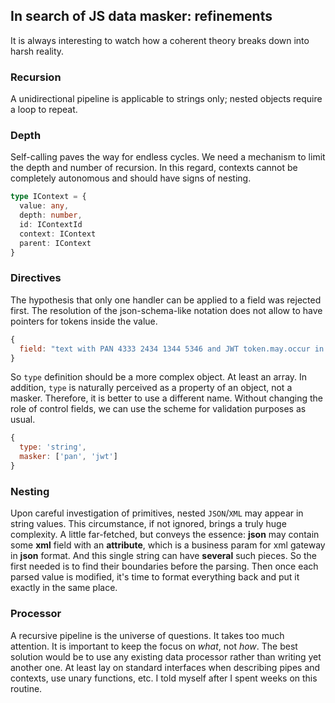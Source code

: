 ## In search of JS data masker: refinements

It is always interesting to watch how a coherent theory breaks down into harsh reality.

### Recursion
A unidirectional pipeline is applicable to strings only; nested objects require a loop to repeat. 

### Depth
Self-calling paves the way for endless cycles. We need a mechanism to limit the depth and number of recursion.
In this regard, contexts cannot be completely autonomous and should have signs of nesting.
```typescript
type IContext = {
  value: any,
  depth: number,
  id: IContextId
  context: IContext
  parent: IContext
}
```

### Directives
The hypothesis that only one handler can be applied to a field was rejected first.
The resolution of the json-schema-like notation does not allow to have pointers for tokens inside the value.
```javascript
{
  field: "text with PAN 4333 2434 1344 5346 and JWT token.may.occur in simultaneously"
}
```
So `type` definition should be a more complex object. At least an array.
In addition, `type` is naturally perceived as a property of an object, not a masker. Therefore, it is better to use a different name.
Without changing the role of control fields, we can use the scheme for validation purposes as usual.
```javascript
{
  type: 'string',
  masker: ['pan', 'jwt']
}
```

### Nesting 
Upon careful investigation of primitives, nested `JSON`/`XML` may appear in string values. This circumstance, if not ignored, brings a truly huge complexity. A little far-fetched, but conveys the essence: **json** may contain some **xml** field with an **attribute**, which is a business param for xml gateway in **json** format. 
And this single string can have **several** such pieces. So the first needed is to find their boundaries before the parsing. Then once each parsed value is modified, it's time to format everything back and put it exactly in the same place.

### Processor
A recursive pipeline is the universe of questions. It takes too much attention. It is important to keep the focus on _what_, not _how_.
The best solution would be to use any existing data processor rather than writing yet another one. At least lay on standard interfaces when describing pipes and contexts, use unary functions, etc.
I told myself after I spent weeks on this routine.
